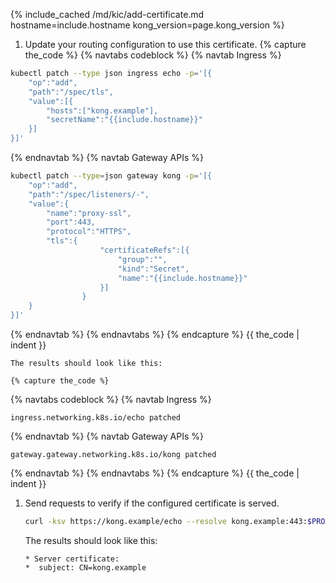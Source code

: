 
{% include_cached /md/kic/add-certificate.md hostname=include.hostname kong_version=page.kong_version %}

1. Update your routing configuration to use this certificate.
 {% capture the_code %}
{% navtabs codeblock %}
{% navtab Ingress %}
```bash
kubectl patch --type json ingress echo -p='[{
    "op":"add",
	"path":"/spec/tls",
	"value":[{
        "hosts":["kong.example"],
		"secretName":"{{include.hostname}}"
    }]
}]'
```
{% endnavtab %}
{% navtab Gateway APIs %}
```bash
kubectl patch --type=json gateway kong -p='[{
    "op":"add",
	"path":"/spec/listeners/-",
	"value":{
		"name":"proxy-ssl",
		"port":443,
		"protocol":"HTTPS",
		"tls":{
                    "certificateRefs":[{
                        "group":"",
                        "kind":"Secret",
                        "name":"{{include.hostname}}"
                    }]
                }
    }
}]'

```
{% endnavtab %}
{% endnavtabs %}
{% endcapture %}
{{ the_code | indent }}

    The results should look like this:

    {% capture the_code %}
{% navtabs codeblock %}
{% navtab Ingress %}
```text
ingress.networking.k8s.io/echo patched
```
{% endnavtab %}
{% navtab Gateway APIs %}
```text
gateway.gateway.networking.k8s.io/kong patched
```
{% endnavtab %}
{% endnavtabs %}
{% endcapture %}
{{ the_code | indent }}

1. Send requests to verify if the configured certificate is served.

    ```bash
    curl -ksv https://kong.example/echo --resolve kong.example:443:$PROXY_IP 2>&1 | grep -A1 "certificate:"
    ```
    The results should look like this:
    ```text
    * Server certificate:
    *  subject: CN=kong.example
    ```
